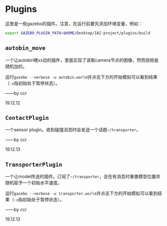 # Plugins

这里是一些gazebo的插件。注意，在运行前要先添加环境变量，例如：

```bash
export GAZEBO_PLUGIN_PATH=$HOME/Desktop/IAI-project/plugins/build
```

## `autobin_move`

一个让autobin瞎xx动的插件，里面实现了读取camera节点的图像，然而扭矩是随机加的。

运行`gazebo --verbose -u autobin.world`并点击下方的开始模拟可以看到结果（`-u`指初始处于暂停状态）。

——by ccr

19.12.12

## `ContactPlugin`

一个sensor plugin。收到碰撞消息时会发送一个话题`~/transporter`。

——by ccr

19.12.13

## `TransporterPlugin`

一个让model传送的插件。订阅了`~/transporter`，会在有消息时重置模型位置并随机赋予一个初始水平速度。

运行`gazebo --verbose -u transporter.world`并点击下方的开始模拟可以看到结果（`-u`指初始处于暂停状态）。

——by ccr

19.12.13